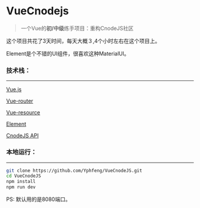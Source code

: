 # VueCnodejs

> 一个Vue的**初/中级**练手项目：重构CnodeJS社区

这个项目共花了3天时间，每天大概３,4个小时左右在这个项目上。

Element是个不错的UI组件，很喜欢这种MaterialUI。





### 技术栈：

---

[Vue.js](https://cn.vuejs.org/)

[Vue-router](https://router.vuejs.org/zh-cn/)

[Vue-resource](https://etianqq.gitbooks.io/vue2/content/chapter2-vue-resource.html)

[Element](http://element.eleme.io/#/zh-CN/component/installation)

[CnodeJS API](https://cnodejs.org/api)

### 本地运行：

---

```bash
git clone https://github.com/Yphfeng/VueCnodeJS.git
cd VueCnodeJS
npm install
npm run dev
```

PS: 默认用的是8080端口。


